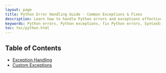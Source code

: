 ```yaml
---
layout: page
title: Python Error Handling Guide - Common Exceptions & Fixes
description: Learn how to handle Python errors and exceptions effectively. Fix common Python errors like SyntaxError, TypeError, and NameError with practical examples.
keywords: Python errors, Python exceptions, fix Python errors, SyntaxError Python, TypeError Python, NameError Python, Python error handling, Python debugging, Python try-except, Python exception handling
toc: toc/python.html
---
```


## Table of Contents

- [Exception Handling](exception-handling.md)
- [Custom Exceptions](custom-exceptions.md)